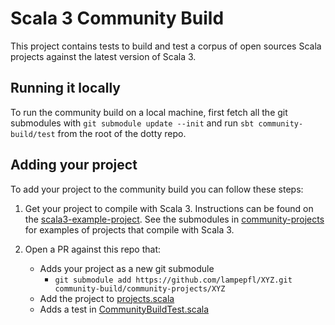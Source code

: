 # Scala 3 Community Build

This project contains tests to build and test a corpus of open sources Scala projects against the latest version of Scala 3.

## Running it locally

To run the community build on a local machine, first fetch all the git submodules with `git submodule update --init` and run `sbt community-build/test` from the root of the dotty repo.

## Adding your project

To add your project to the community build you can follow these steps:

1. Get your project to compile with Scala 3. Instructions can be found on the [scala3-example-project](https://github.com/lampepfl/scala3-example-project).
   See the submodules in [community-projects](https://github.com/lampepfl/dotty/tree/master/community-build/community-projects/) for examples of projects that compile with Scala 3.

2. Open a PR against this repo that:
     - Adds your project as a new git submodule
       - `git submodule add https://github.com/lampepfl/XYZ.git community-build/community-projects/XYZ`
     - Add the project to [projects.scala](https://github.com/lampepfl/dotty/blob/master/community-build/src/scala/dotty/communitybuild/projects.scala)
     - Adds a test in [CommunityBuildTest.scala](https://github.com/lampepfl/dotty/blob/master/community-build/test/scala/dotty/communitybuild/CommunityBuildTest.scala)
